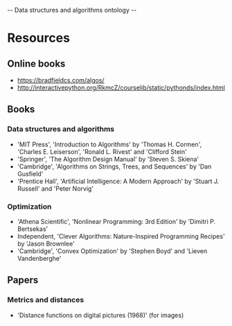 -- Data structures and algorithms ontology -- 

# Resources

## Online books
- https://bradfieldcs.com/algos/
- http://interactivepython.org/RkmcZ/courselib/static/pythonds/index.html

## Books

### Data structures and algorithms
- 'MIT Press', 'Introduction to Algorithms' by 'Thomas H. Cormen', 'Charles E. Leiserson', 'Ronald L. Rivest' and 'Clifford Stein'
- 'Springer', 'The Algorithm Design Manual' by 'Steven S. Skiena'
- 'Cambridge', 'Algorithms on Strings, Trees, and Sequences' by 'Dan Gusfield'
- 'Prentice Hall', 'Artificial Intelligence: A Modern Approach' by 'Stuart J. Russell' and 'Peter Norvig'

### Optimization
- 'Athena Scientific', 'Nonlinear Programming: 3rd Edition' by 'Dimitri P. Bertsekas'
- Independent, 'Clever Algorithms: Nature-Inspired Programming Recipes' by 'Jason Brownlee'
- 'Cambridge', 'Convex Optimization' by 'Stephen Boyd' and 'Lieven Vandenberghe'

## Papers

### Metrics and distances
- 'Distance functions on digital pictures (1968)' (for images)
